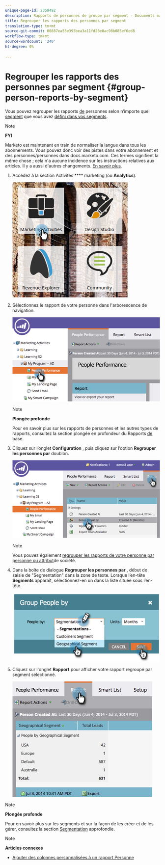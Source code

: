 ```yaml
---
unique-page-id: 2359492
description: Rapports de personnes de groupe par segment - Documents marketing - Documentation du produit
title: Regrouper les rapports des personnes par segment
translation-type: tm+mt
source-git-commit: 00887ea53e395bea3a11fd28e0ac98b085ef6ed8
workflow-type: tm+mt
source-wordcount: '240'
ht-degree: 0%

---
```



# Regrouper les rapports des personnes par segment {#group-person-reports-by-segment}

Vous pouvez regrouper les rapports [de](http://docs.marketo.com/display/docs/basic+reporting) personnes selon n’importe quel [segment](http://docs.marketo.com/display/docs/basic+reporting) que vous avez [défini dans vos segments](create-a-segmentation.md).

>[!NOTE]
>
>**FYI**
>
>Marketo est maintenant en train de normaliser la langue dans tous les abonnements. Vous pouvez donc voir des pistes dans votre abonnement et des personnes/personnes dans docs.marketo.com. Ces termes signifient la même chose ; cela n&#39;a aucune incidence sur les instructions relatives aux articles. Il y a aussi d&#39;autres changements. [En savoir plus](http://docs.marketo.com/display/DOCS/Updates+to+Marketo+Terminology).

1. Accédez à la section Activités **** marketing (ou **Analytics**).

   ![](assets/image2017-3-28-8-3a43-3a9.png)

1. Sélectionnez le rapport de votre personne dans l&#39;arborescence de navigation.

   ![](assets/image2017-3-28-9-3a25-3a0.png)

   >[!NOTE]
   >
   >**Plongée profonde**
   >
   >
   >Pour en savoir plus sur les rapports de personnes et les autres types de rapports, consultez la section plongée en profondeur du Rapports [de](http://docs.marketo.com/display/docs/basic+reporting) base.

1. Cliquez sur l’onglet **Configuration** , puis cliquez sur l’option **Regrouper les personnes par** doublon.

   ![](assets/image2017-3-28-9-3a25-3a22.png)

   >[!NOTE]
   >
   >Vous pouvez également [regrouper les rapports de votre personne par personne ou attribut](http://docs.marketo.com/display/DOCS/Group+Person+Reports+by+Attribute)de société.

1. Dans la boîte de dialogue **Regrouper les personnes par** , début de saisie de &quot;Segmentation&quot; dans la zone de texte. Lorsque l’en-tête **Segments** apparaît, sélectionnez-en un dans la liste située sous l’en-tête.

   ![](assets/image2017-3-28-9-3a25-3a55.png)

1. Cliquez sur l&#39;onglet **Rapport** pour afficher votre rapport regroupé par segment sélectionné.

   ![](assets/image2017-3-28-9-3a26-3a13.png)

>[!NOTE]
>
>**Plongée profonde**
>
>Pour en savoir plus sur les segments et sur la façon de les créer et de les gérer, consultez la section [Segmentation](http://docs.marketo.com/display/docs/segmentation+and+snippets) approfondie.

>[!NOTE]
>
>**Articles connexes**
>
>* [Ajouter des colonnes personnalisées à un rapport Personne](../../../../product-docs/reporting/basic-reporting/editing-reports/add-custom-columns-to-a-person-report.md)

>



